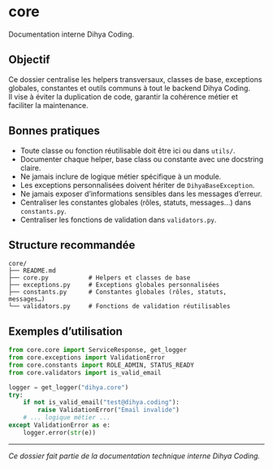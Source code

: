 # core

Documentation interne Dihya Coding.

## Objectif

Ce dossier centralise les helpers transversaux, classes de base, exceptions globales, constantes et outils communs à tout le backend Dihya Coding.  
Il vise à éviter la duplication de code, garantir la cohérence métier et faciliter la maintenance.

## Bonnes pratiques

- Toute classe ou fonction réutilisable doit être ici ou dans `utils/`.
- Documenter chaque helper, base class ou constante avec une docstring claire.
- Ne jamais inclure de logique métier spécifique à un module.
- Les exceptions personnalisées doivent hériter de `DihyaBaseException`.
- Ne jamais exposer d’informations sensibles dans les messages d’erreur.
- Centraliser les constantes globales (rôles, statuts, messages…) dans `constants.py`.
- Centraliser les fonctions de validation dans `validators.py`.

## Structure recommandée

```
core/
├── README.md
├── core.py           # Helpers et classes de base
├── exceptions.py     # Exceptions globales personnalisées
├── constants.py      # Constantes globales (rôles, statuts, messages…)
└── validators.py     # Fonctions de validation réutilisables
```

## Exemples d’utilisation

```python
from core.core import ServiceResponse, get_logger
from core.exceptions import ValidationError
from core.constants import ROLE_ADMIN, STATUS_READY
from core.validators import is_valid_email

logger = get_logger("dihya.core")
try:
    if not is_valid_email("test@dihya.coding"):
        raise ValidationError("Email invalide")
    # ... logique métier ...
except ValidationError as e:
    logger.error(str(e))
```

---

*Ce dossier fait partie de la documentation technique interne Dihya Coding.*